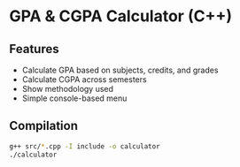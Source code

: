 # GPA & CGPA Calculator (C++)

## Features
- Calculate GPA based on subjects, credits, and grades
- Calculate CGPA across semesters
- Show methodology used
- Simple console-based menu

## Compilation
```bash
g++ src/*.cpp -I include -o calculator
./calculator
